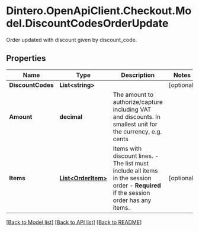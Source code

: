 # Dintero.OpenApiClient.Checkout.Model.DiscountCodesOrderUpdate
Order updated with discount given by discount_code. 

## Properties

Name | Type | Description | Notes
------------ | ------------- | ------------- | -------------
**DiscountCodes** | **List&lt;string&gt;** |  | [optional] 
**Amount** | **decimal** | The amount to authorize/capture including VAT and discounts. In smallest unit for the currency, e.g. cents  | 
**Items** | [**List&lt;OrderItem&gt;**](OrderItem.md) | Items with discount lines.   - The list must include all items in the session order  - **Required** if the session order has any items.  | [optional] 

[[Back to Model list]](../README.md#documentation-for-models) [[Back to API list]](../README.md#documentation-for-api-endpoints) [[Back to README]](../README.md)

